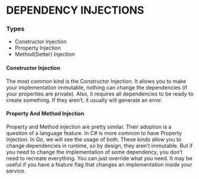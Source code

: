 # DEPENDENCY INJECTIONS


### Types

- Constructor Injection
- Prroperty Injection
- Method(Setter) Injection




#### Constructor Injection

The most common kind is the Constructor Injection. It allows you to make your implementation immutable, nothing can change the dependencies (if your properties are private). Also, it requires all dependencies to be ready to create something. If they aren’t, it usually will generate an error.


#### Property And Method Injection

Property and Method injection are pretty similar. Their adoption is a question of a language feature. In C# is more common to have Property Injection. In Go, we will see the usage of both. These kinds allow you to change dependencies in runtime, so by design, they aren’t immutable. But if you need to change the implementation of some dependency, you don’t need to recreate everything. You can just override what you need. It may be useful if you have a feature flag that changes an implementation inside your service.



